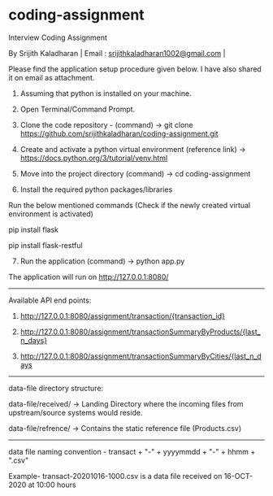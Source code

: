 # coding-assignment
Interview Coding Assignment

By Srijith Kaladharan | Email : srijithkaladharan1002@gmail.com |

Please find the application setup procedure given below. I have also shared it on email as attachment.

1) Assuming that python is installed on your machine.

2) Open Terminal/Command Prompt.

3) Clone the code repository - (command) -> git clone https://github.com/srijithkaladharan/coding-assignment.git

4) Create and activate a python virtual environment (reference link) -> https://docs.python.org/3/tutorial/venv.html

5) Move into the project directory (command) -> cd coding-assignment

6) Install the required python packages/libraries

Run the below mentioned commands (Check if the newly created virtual environment is activated)

pip install flask

pip install flask-restful

7) Run the application (command) -> python app.py

The application will run on http://127.0.0.1:8080/

-------------------------------------------------------------------------------------------

Available API end points:

1) http://127.0.0.1:8080/assignment/transaction/{transaction_id}

2) http://127.0.0.1:8080/assignment/transactionSummaryByProducts/{last_n_days}

3) http://127.0.0.1:8080/assignment/transactionSummaryByCities/{last_n_days

-------------------------------------------------------------------------------------------

data-file directory structure:

data-file/received/   -> Landing Directory where the incoming files from upstream/source systems would reside.

data-file/refrence/   -> Contains the static reference file (Products.csv)

--------------------------------------------------------------------------------------------

data file naming convention - transact + "-" + yyyymmdd + "-" + hhmm + ".csv"

Example- transact-20201016-1000.csv is a data file received on 16-OCT-2020 at 10:00 hours

